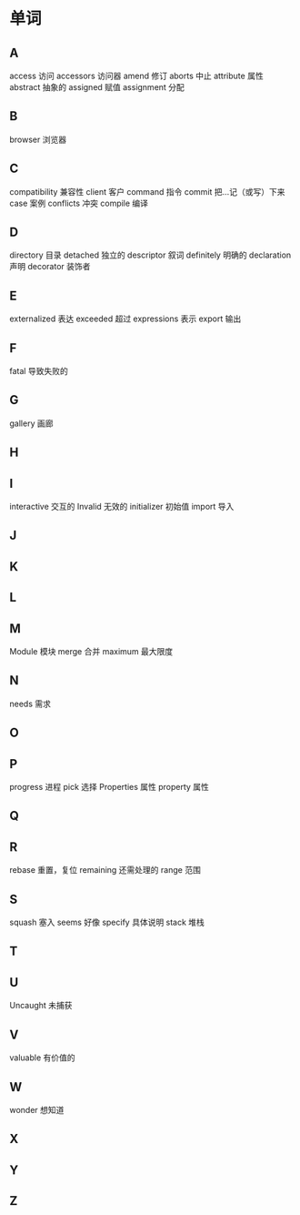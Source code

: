 # 单词

## A

access 访问
accessors 访问器
amend 修订
aborts 中止
attribute 属性
abstract 抽象的
assigned 赋值
assignment 分配

## B

browser 浏览器

## C

compatibility 兼容性
client 客户
command 指令
commit 把…记（或写）下来
case 案例
conflicts 冲突
compile 编译

## D

directory 目录
detached 独立的
descriptor 叙词
definitely 明确的
declaration  声明
decorator 装饰者

## E

externalized 表达
exceeded 超过
expressions 表示
export 输出

## F

fatal 导致失败的

## G

gallery 画廊

## H

## I

interactive 交互的
Invalid 无效的
initializer 初始值
import 导入

## J

## K

## L

## M

Module 模块
merge 合并
maximum 最大限度

## N

needs 需求

## O

## P

progress 进程
pick 选择
Properties 属性
property 属性

## Q

## R

rebase 重置，复位
remaining 还需处理的
range 范围

## S

squash 塞入
seems 好像
specify 具体说明
stack 堆栈

## T

## U

Uncaught 未捕获

## V

valuable 有价值的

## W

wonder 想知道

## X

## Y

## Z
